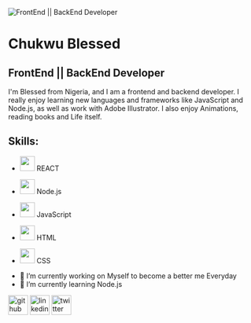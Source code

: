 ![FrontEnd || BackEnd Developer](https://camo.githubusercontent.com/e20822b4282c07ffd010cd05f855a6561d3b62358ca9e607e4901288dd748fcb/68747470733a2f2f63646e2e6472696262626c652e636f6d2f75736572732f323133313939332f73637265656e73686f74732f343934383733362f74686f75676874776f726b732d6769665f6472696262626c652e676966)

# Chukwu Blessed
## FrontEnd || BackEnd Developer


I'm Blessed from Nigeria, and I am a frontend and backend developer. I really enjoy learning new languages and frameworks like JavaScript and Node.js, as well as work with Adobe Illustrator. I also enjoy Animations, reading books and Life itself.

## Skills:
* <img src="https://upload.wikimedia.org/wikipedia/commons/thumb/a/a7/React-icon.svg/2300px-React-icon.svg.png" width="30"> REACT

* <img src="https://e7.pngegg.com/pngimages/301/171/png-clipart-node-js-javascript-software-developer-computer-icons-angularjs-others-miscellaneous-text-thumbnail.png" width="30"> Node.js

* <img src="https://flyclipart.com/thumb2/javascript-map-javascript-javascript-icon-with-png-892806.png" width="30"> JavaScript

* <img src="https://e7.pngegg.com/pngimages/840/443/png-clipart-html-5-logo-web-development-html-css3-canvas-element-web-design-w3c-html5-logo-miscellaneous-text-thumbnail.png" width="30"> HTML

* <img src="https://toppng.com//public/uploads/preview/bootstrap-social-media-icons-html-css-js-logo-11563293145uql7yehdq3.png" width="30"> CSS


- 🔭 I’m currently working on Myself to become a better me Everyday 
- 🌱 I’m currently learning Node.js 


[<img src='https://cdn4.iconfinder.com/data/icons/iconsimple-logotypes/512/github-512.png' alt='github' height='40'>](https://github.com/Chukwu-Blessed)  [<img src='https://cdn-icons-png.flaticon.com/512/174/174857.png' alt='linkedin' height='40' color="blue">](https://www.linkedin.com/in/chukwu-blessed-312043151/)  [<img src='https://cdn-icons-png.flaticon.com/512/124/124021.png?w=360' alt='twitter' height='40'>](https://twitter.com/lightofbethel)  


